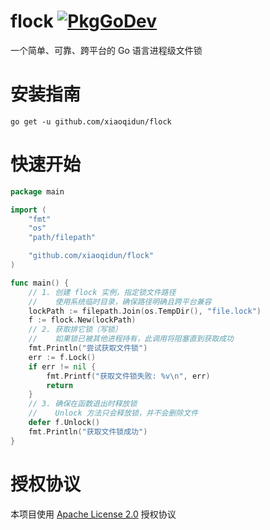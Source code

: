 # flock [![PkgGoDev](https://pkg.go.dev/badge/github.com/xiaoqidun/flock)](https://pkg.go.dev/github.com/xiaoqidun/flock)
一个简单、可靠、跨平台的 Go 语言进程级文件锁

# 安装指南
```shell
go get -u github.com/xiaoqidun/flock
```

# 快速开始
```go
package main

import (
	"fmt"
	"os"
	"path/filepath"

	"github.com/xiaoqidun/flock"
)

func main() {
	// 1. 创建 flock 实例，指定锁文件路径
	//    使用系统临时目录，确保路径明确且跨平台兼容
	lockPath := filepath.Join(os.TempDir(), "file.lock")
	f := flock.New(lockPath)
	// 2. 获取排它锁（写锁）
	//    如果锁已被其他进程持有，此调用将阻塞直到获取成功
	fmt.Println("尝试获取文件锁")
	err := f.Lock()
	if err != nil {
		fmt.Printf("获取文件锁失败: %v\n", err)
		return
	}
	// 3. 确保在函数退出时释放锁
	//    Unlock 方法只会释放锁，并不会删除文件
	defer f.Unlock()
	fmt.Println("获取文件锁成功")
}
```

# 授权协议
本项目使用 [Apache License 2.0](https://github.com/xiaoqidun/flock/blob/main/LICENSE) 授权协议
